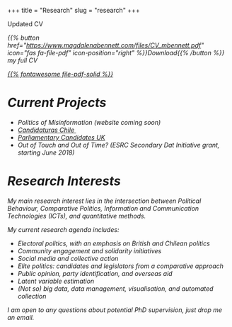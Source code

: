 +++
title = "Research"
slug = "research"
+++

 Updated CV[ <i class = "fa fa-podcast">](www.sajuria.com/cv)

 {{% button href="https://www.magdalenabennett.com/files/CV_mbennett.pdf" icon="fas fa-file-pdf" icon-position="right" %}}Download{{% /button %}} my full CV

 [{{% fontawesome file-pdf-solid %}}](/files/sub/mbennett_covid.pdf)

# Current Projects

  - Politics of Misinformation (website coming soon)
  - [Candidaturas Chile ][1]
  - [Parliamentary Candidates UK][2]
  - Out of Touch and Out of Time? (ESRC Secondary Dat Initiative grant, starting June 2018)



# Research Interests

My main research interest lies in the intersection between Political Behaviour, Comparative Politics, Information and Communication Technologies (ICTs), and quantitative methods.

My current research agenda includes:

  - Electoral politics, with an emphasis on British and Chilean politics
  - Community engagement and solidarity initiatives
  - Social media and collective action
  - Elite politics: candidates and legislators from a comparative approach
  - Public opinion, party identification, and overseas aid
  - Latent variable estimation
  - (Not so) big data, data management, visualisation, and automated collection

I am open to any questions about potential PhD supervision, just drop me an email.

 [1]: http://www.candidaturaschile.cl
 [2]: http://www.parliamentarycandidates.org
 [3]: https://sajuria.com/cv/